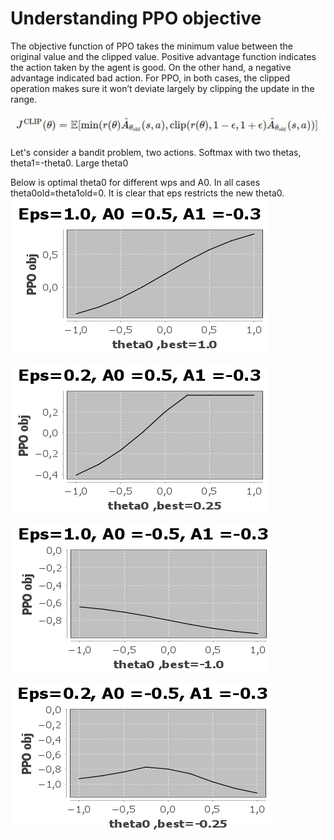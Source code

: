 # Understanding PPO objective


The objective function of PPO takes the minimum value between the original value and the clipped value. Positive advantage
function indicates the action taken by the agent is good. On the other hand, a negative advantage indicated bad action. 
For PPO, in both cases, the clipped operation makes sure it won’t deviate largely by clipping the update in the range.

![ppo_objective.png](..%2Fpics%2Fppo_objective.png)

Let's consider a bandit problem, two actions. Softmax with two thetas, theta1=-theta0.
Large theta0

Below is optimal theta0 for different wps and A0. In all cases theta0old=theta1old=0.
It is clear that eps restricts the new theta0.
![ppoex_epsIi1.png](..%2Fpics%2Fppoex_epsIi1.png)

![ppoex_epsIsDot2.png](..%2Fpics%2Fppoex_epsIsDot2.png)

![ppoex_a0IsNegEpsIs1.png](..%2Fpics%2Fppoex_a0IsNegEpsIs1.png)

![ppoex_a0IsNegEpsIsDot2.png](..%2Fpics%2Fppoex_a0IsNegEpsIsDot2.png)
